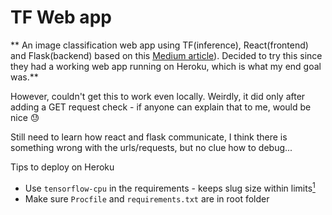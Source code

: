 # TF Web app 

** An image classification web app using TF(inference), React(frontend) and Flask(backend) based on this [Medium article](https://medium.com/sopra-steria-norge/build-a-simple-image-classification-app-using-react-keras-and-flask-7b9075e3b6f5)). Decided to try this since they had a working web app running on Heroku, which is what my end goal was.**



However, couldn't get this to work even locally. Weirdly, it did only after adding a GET request check - if anyone can explain that to me, would be nice :sweat:



Still need to learn how react and flask communicate, I think there is something wrong with the urls/requests, but no clue how to debug...

Tips to deploy on Heroku
- Use `tensorflow-cpu` in the requirements - keeps slug size within limits[<sup>1</sup>][1]
- Make sure `Procfile` and `requirements.txt` are in root folder

[1]: https://stackoverflow.com/questions/61062303/deploy-python-app-to-heroku-slug-size-too-large